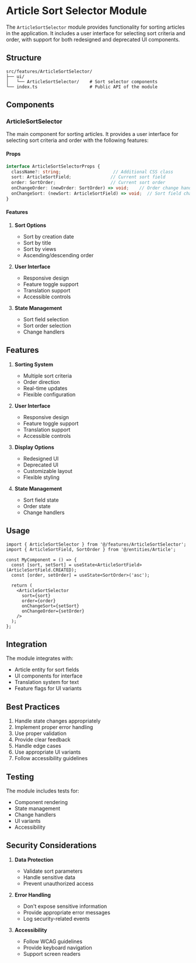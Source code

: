 # Article Sort Selector Module

The `ArticleSortSelector` module provides functionality for sorting articles in the application. It includes a user interface for selecting sort criteria and order, with support for both redesigned and deprecated UI components.

## Structure

```
src/features/ArticleSortSelector/
├── ui/
│   └── ArticleSortSelector/    # Sort selector components
└── index.ts                    # Public API of the module
```

## Components

### ArticleSortSelector

The main component for sorting articles. It provides a user interface for selecting sort criteria and order with the following features:

#### Props

```typescript
interface ArticleSortSelectorProps {
  className?: string;                    // Additional CSS class
  sort: ArticleSortField;               // Current sort field
  order: SortOrder;                     // Current sort order
  onChangeOrder: (newOrder: SortOrder) => void;    // Order change handler
  onChangeSort: (newSort: ArticleSortField) => void;  // Sort field change handler
}
```

#### Features

1. **Sort Options**
   - Sort by creation date
   - Sort by title
   - Sort by views
   - Ascending/descending order

2. **User Interface**
   - Responsive design
   - Feature toggle support
   - Translation support
   - Accessible controls

3. **State Management**
   - Sort field selection
   - Sort order selection
   - Change handlers

## Features

1. **Sorting System**
   - Multiple sort criteria
   - Order direction
   - Real-time updates
   - Flexible configuration

2. **User Interface**
   - Responsive design
   - Feature toggle support
   - Translation support
   - Accessible controls

3. **Display Options**
   - Redesigned UI
   - Deprecated UI
   - Customizable layout
   - Flexible styling

4. **State Management**
   - Sort field state
   - Order state
   - Change handlers

## Usage

```tsx
import { ArticleSortSelector } from '@/features/ArticleSortSelector';
import { ArticleSortField, SortOrder } from '@/entities/Article';

const MyComponent = () => {
  const [sort, setSort] = useState<ArticleSortField>(ArticleSortField.CREATED);
  const [order, setOrder] = useState<SortOrder>('asc');

  return (
    <ArticleSortSelector 
      sort={sort}
      order={order}
      onChangeSort={setSort}
      onChangeOrder={setOrder}
    />
  );
};
```

## Integration

The module integrates with:
- Article entity for sort fields
- UI components for interface
- Translation system for text
- Feature flags for UI variants

## Best Practices

1. Handle state changes appropriately
2. Implement proper error handling
3. Use proper validation
4. Provide clear feedback
5. Handle edge cases
6. Use appropriate UI variants
7. Follow accessibility guidelines

## Testing

The module includes tests for:
- Component rendering
- State management
- Change handlers
- UI variants
- Accessibility

## Security Considerations

1. **Data Protection**
   - Validate sort parameters
   - Handle sensitive data
   - Prevent unauthorized access

2. **Error Handling**
   - Don't expose sensitive information
   - Provide appropriate error messages
   - Log security-related events

3. **Accessibility**
   - Follow WCAG guidelines
   - Provide keyboard navigation
   - Support screen readers

